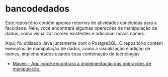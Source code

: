 # bancodedados
Este repositório contém apenas retornos de atividades concluídas para a faculdade. Nele, você encontrará algumas operações de manipulação de dados, como visualizar nomes existentes e adicionar novos nomes.

Aqui, foi utilizado Java juntamente com o PostgreSQL. O repositório contém exemplos de manipulação de dados, como a visualização e adição de nomes, implementados usando essa combinação de tecnologias

- [Maven - Aqui você encontrará a implementação das operações de manipulação.](https://github.com/Miukiyn/bancodedados/tree/main/maven)
